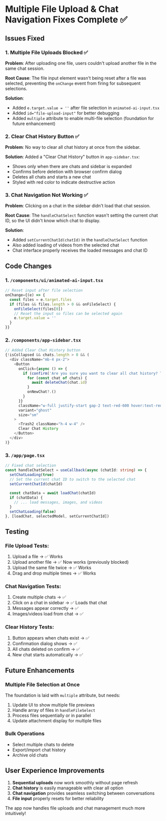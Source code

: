 # Multiple File Upload & Chat Navigation Fixes Complete ✅

## Issues Fixed

### 1. Multiple File Uploads Blocked ✅
**Problem**: After uploading one file, users couldn't upload another file in the same chat session.

**Root Cause**: The file input element wasn't being reset after a file was selected, preventing the `onChange` event from firing for subsequent selections.

**Solution**: 
- Added `e.target.value = ''` after file selection in `animated-ai-input.tsx`
- Added `id="file-upload-input"` for better debugging
- Added `multiple` attribute to enable multi-file selection (foundation for future enhancement)

### 2. Clear Chat History Button ✅
**Problem**: No way to clear all chat history at once from the sidebar.

**Solution**: Added a "Clear Chat History" button in `app-sidebar.tsx`:
- Shows only when there are chats and sidebar is expanded
- Confirms before deletion with browser confirm dialog
- Deletes all chats and starts a new chat
- Styled with red color to indicate destructive action

### 3. Chat Navigation Not Working ✅
**Problem**: Clicking on a chat in the sidebar didn't load that chat session.

**Root Cause**: The `handleChatSelect` function wasn't setting the current chat ID, so the UI didn't know which chat to display.

**Solution**: 
- Added `setCurrentChatId(chatId)` in the `handleChatSelect` function
- Also added loading of videos from the selected chat
- Chat interface properly receives the loaded messages and chat ID

## Code Changes

### 1. `/components/ui/animated-ai-input.tsx`
```typescript
// Reset input after file selection
onChange={(e) => {
  const files = e.target.files
  if (files && files.length > 0 && onFileSelect) {
    onFileSelect(files[0])
    // Reset the input so files can be selected again
    e.target.value = ''
  }
}}
```

### 2. `/components/app-sidebar.tsx`
```typescript
// Added Clear Chat History button
{!isCollapsed && chats.length > 0 && (
  <div className="mb-4 px-2">
    <Button
      onClick={async () => {
        if (confirm('Are you sure you want to clear all chat history? This cannot be undone.')) {
          for (const chat of chats) {
            await deleteChat(chat.id)
          }
          onNewChat?.()
        }
      }}
      className="w-full justify-start gap-2 text-red-600 hover:text-red-700 hover:bg-red-50"
      variant="ghost"
      size="sm"
    >
      <Trash2 className="h-4 w-4" />
      Clear Chat History
    </Button>
  </div>
)}
```

### 3. `/app/page.tsx`
```typescript
// Fixed chat selection
const handleChatSelect = useCallback(async (chatId: string) => {
  setChatLoading(true)
  // Set the current chat ID to switch to the selected chat
  setCurrentChatId(chatId)
  
  const chatData = await loadChat(chatId)
  if (chatData) {
    // ... load messages, images, and videos
  }
  setChatLoading(false)
}, [loadChat, selectedModel, setCurrentChatId])
```

## Testing

### File Upload Tests:
1. Upload a file → ✅ Works
2. Upload another file → ✅ Now works (previously blocked)
3. Upload the same file twice → ✅ Works
4. Drag and drop multiple times → ✅ Works

### Chat Navigation Tests:
1. Create multiple chats → ✅
2. Click on a chat in sidebar → ✅ Loads that chat
3. Messages appear correctly → ✅
4. Images/videos load from chat → ✅

### Clear History Tests:
1. Button appears when chats exist → ✅
2. Confirmation dialog shows → ✅
3. All chats deleted on confirm → ✅
4. New chat starts automatically → ✅

## Future Enhancements

### Multiple File Selection at Once
The foundation is laid with `multiple` attribute, but needs:
1. Update UI to show multiple file previews
2. Handle array of files in `handleFileSelect`
3. Process files sequentially or in parallel
4. Update attachment display for multiple files

### Bulk Operations
- Select multiple chats to delete
- Export/import chat history
- Archive old chats

## User Experience Improvements

1. **Sequential uploads** now work smoothly without page refresh
2. **Chat history** is easily manageable with clear all option
3. **Chat navigation** provides seamless switching between conversations
4. **File input** properly resets for better reliability

The app now handles file uploads and chat management much more intuitively!